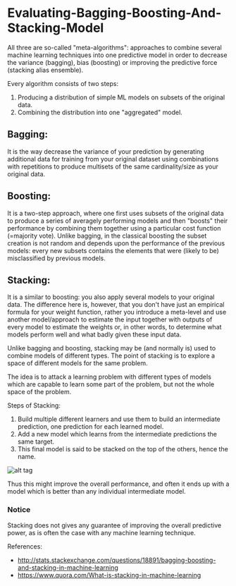 # Evaluating-Bagging-Boosting-And-Stacking-Model

All three are so-called "meta-algorithms": approaches to combine several machine learning techniques into one predictive model in order to decrease the variance (bagging), bias (boosting) or improving the predictive force (stacking alias ensemble).

Every algorithm consists of two steps:

1. Producing a distribution of simple ML models on subsets of the original data.
2. Combining the distribution into one "aggregated" model.

## Bagging:
It is the way decrease the variance of your prediction by generating additional data for training from your original dataset using combinations with repetitions to produce multisets of the same cardinality/size as your original data. 

## Boosting:
It is a two-step approach, where one first uses subsets of the original data to produce a series of averagely performing models and then "boosts" their performance by combining them together using a particular cost function (=majority vote). Unlike bagging, in the classical boosting the subset creation is not random and depends upon the performance of the previous models: every new subsets contains the elements that were (likely to be) misclassified by previous models.

## Stacking:
It is a similar to boosting: you also apply several models to your original data. The difference here is, however, that you don't have just an empirical formula for your weight function, rather you introduce a meta-level and use another model/approach to estimate the input together with outputs of every model to estimate the weights or, in other words, to determine what models perform well and what badly given these input data.

Unlike bagging and boosting, stacking may be (and normally is) used to combine models of different types. The point of stacking is to explore a space of different models for the same problem. 

The idea is to attack a learning problem with different types of models which are capable to learn some part of the problem, but not the whole space of the problem. 

Steps of Stacking:

1. Build multiple different learners and use them to build an intermediate prediction, one prediction for each learned model. 
2. Add a new model which learns from the intermediate predictions the same target. 
3. This final model is said to be stacked on the top of the others, hence the name. 

![alt tag](https://github.com/HinChou/Evaluating-Stacking-Model-With-And-Without-Cross-Validation/blob/master/Stacking%20Chart.jpg)

Thus this might improve the overall performance, and often it ends up with a model which is better than any individual intermediate model. 

### Notice
Stacking does not gives any guarantee of improving the overall predictive power, as is often the case with any machine learning technique.

References:
* http://stats.stackexchange.com/questions/18891/bagging-boosting-and-stacking-in-machine-learning
* https://www.quora.com/What-is-stacking-in-machine-learning

